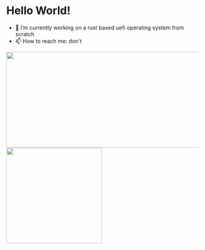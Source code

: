 # Hello World!

- 🔭 I’m currently working on a rust based uefi operating system  from scratch
- 📫 How to reach me: don't

<img align="left" width="1000" height="250" src="(https://github-readme-stats.vercel.app/api/top-langs/?username=IdoMessenberg&layout=compact)]#gh-light-mode-only">
<img align="left" width="250" height="250" src="(https://github-readme-stats.vercel.app/api/top-langs/?username=IdoMessenberg&layout=compact&theme=dark)]#gh-dark-mode-only">
